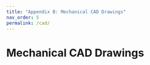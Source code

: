 ```yaml
---
title: "Appendix B: Mechanical CAD Drawings"
nav_order: 5
permalink: /cad/
---
```


# Mechanical CAD Drawings